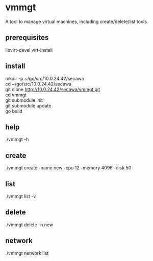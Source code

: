 # vmmgt
A tool to manage virtual machines, including create/delete/list tools.

## prerequisites
libvirt-devel virt-install

## install
mkdir -p ~/go/src/10.0.24.42/secawa  
cd ~/go/src/10.0.24.42/secawa  
git clone http://10.0.24.42/secawa/vmmgt.git  
cd vmmgt  
git submodule init  
git submodule update  
go build  

## help
./vmmgt -h

## create
./vmmgt create -name new -cpu 12 -memory 4096 -disk 50

## list
./vmmgt list -v

## delete
./vmmgt delete -n new

## network
./vmmgt network list
